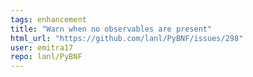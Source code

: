 ```yaml
---
tags: enhancement
title: "Warn when no observables are present"
html_url: "https://github.com/lanl/PyBNF/issues/298"
user: emitra17
repo: lanl/PyBNF
---
```


